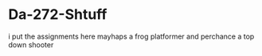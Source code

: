 # Da-272-Shtuff
i put the assignments here
mayhaps a frog platformer and perchance a top down shooter
